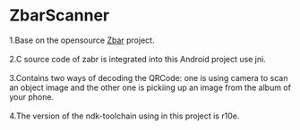 # ZbarScanner


1.Base on the opensource <a href="http://zbar.sourceforge.net/">Zbar</a> project.<br><br>
2.C source code of zabr is integrated into this Android project use jni.<br><br>
3.Contains two ways of decoding the QRCode: one is using camera to scan an object image and the other one is pickiing up an image from the album of your phone.<br><br>
4.The version of the ndk-toolchain using in this project is r10e.<br><br>
